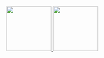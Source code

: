 <div align="left">
  <a href="https://github.com/eastwinds010">
  <img height="120em" src="https://github-readme-stats.vercel.app/api?username=eastwinds010&show_icons=true&theme=dracula&include_all_commits=true&count_private=true"/>
  <a href="https://github.com/eastwinds010">
  <img height="120em" src="https://github-readme-stats.vercel.app/api/top-langs/?username=eastwinds010&layout=compact&langs_count=7&theme=dracula"/>
</div>

